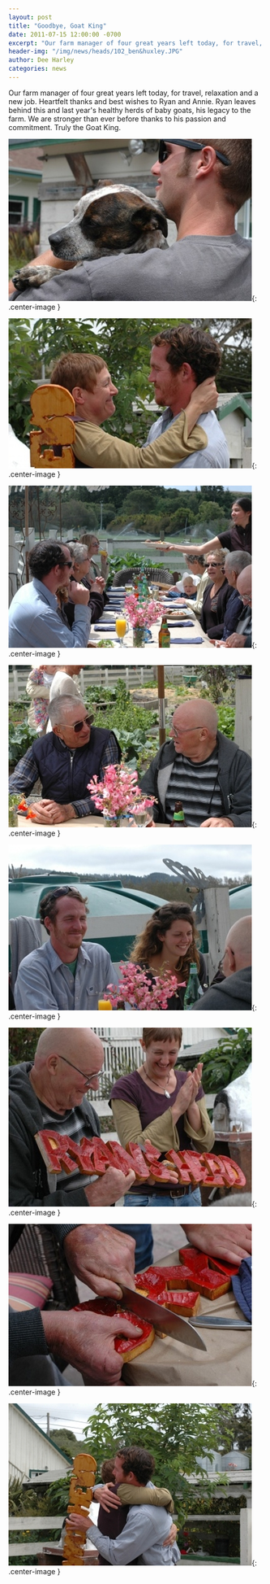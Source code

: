 ```yaml
---
layout: post
title: "Goodbye, Goat King"
date: 2011-07-15 12:00:00 -0700
excerpt: "Our farm manager of four great years left today, for travel, relaxation and a new job. Heartfelt thanks ..."
header-img: "/img/news/heads/102_ben&huxley.JPG"
author: Dee Harley
categories: news
---
```

Our farm manager of four great years left today, for travel,
relaxation and a new job. Heartfelt thanks and best wishes to Ryan and
Annie. Ryan leaves behind this and last year's healthy herds of baby
goats, his legacy to the farm. We are stronger than ever before thanks
to his passion and commitment. Truly the Goat King.

![image](/img/news/102_ben&huxley.JPG){: .center-image }

![image](/img/news/102_ryanhug2.JPG){: .center-image }

![image](/img/news/102_ryanlunch.JPG){: .center-image }

![image](/img/news/102_ryanlunch2.JPG){: .center-image }

![image](/img/news/102_ryanlunch3.JPG){: .center-image }

![image](/img/news/102_ryansherd.JPG){: .center-image }

![image](/img/news/102_bryan.JPG){: .center-image }

![image](/img/news/102_ryanhug.JPG){: .center-image }

